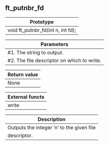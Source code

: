 ## ft_putnbr_fd
|Prototype|
|---|
|void ft_putnbr_fd(int n, int fd);|

|Parameters|
|---|
|#1. The string to output.|
|#2. The file descriptor on which to write.|

|Return value|
|---|
|None|

|External functs|
|---|
|write|

|Description|
|---|
|Outputs the integer ’n’ to the given file
descriptor.|
